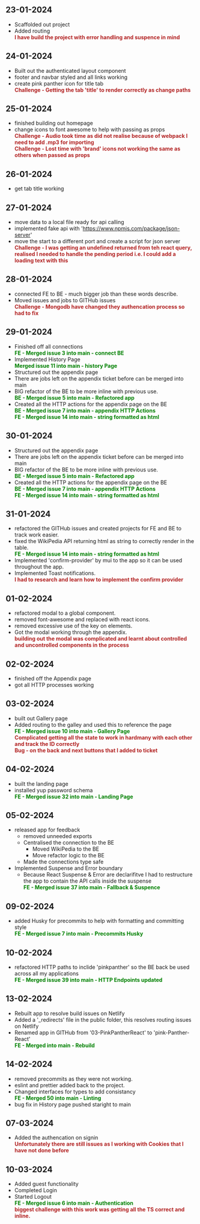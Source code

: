 <style>
    c { color: firebrick; font-weight: bold; font-style: normal; display: block; }
    r { color: green; font-weight: bold; font-style: normal; display: block; }
</style>

## 23-01-2024

- Scaffolded out project
- Added routing
  <c>I have build the project with error handling and suspence in mind</c>

## 24-01-2024

- Built out the authenticated layout component
- footer and navbar styled and all links working
- create pink panther icon for title tab
  <c>Challenge - Getting the tab 'title' to render correctly as change paths</c>

## 25-01-2024

- finished building out homepage
- change icons to font awesome to help with passing as props
  <c>Challenge - Audio took time as did not realise because of webpack I need to add .mp3 for importing</c>
  <c>Challenge - Lost time with 'brand' icons not working the same as others when passed as props</c>

## 26-01-2024

- get tab title working

## 27-01-2024

- move data to a local file ready for api calling
- implemented fake api with 'https://www.npmjs.com/package/json-server'
- move the start to a different port and create a script for json server
  <c>Challenge - I was getting an undefined returned from teh react query, realised I needed to handle the pending period i.e. I could add a loading text with this</c>

## 28-01-2024

- connected FE to BE - much bigger job than these words describe.
- Moved issues and jobs to GITHub issues
  <c>Challenge - Mongodb have changed they authencation process so had to fix</c>

## 29-01-2024

- Finished off all connections
  <r>FE - Merged issue 3 into main - connect BE</r>
- Implemented History Page
  <r>Merged issue 11 into main - history Page</r>
- Structured out the appendix page
- There are jobs left on the appendix ticket before can be merged into main
- BIG refactor of the BE to be more inline with previous use.
  <r>BE - Merged issue 5 into main - Refactored app</r>
- Created all the HTTP actions for the appendix page on the BE
  <r>BE - Merged issue 7 into main - appendix HTTP Actions</r>
  <r>FE - Merged issue 14 into main - string formatted as html</r>

## 30-01-2024

- Structured out the appendix page
- There are jobs left on the appendix ticket before can be merged into main
- BIG refactor of the BE to be more inline with previous use.
  <r>BE - Merged issue 5 into main - Refactored app</r>
- Created all the HTTP actions for the appendix page on the BE
  <r>BE - Merged issue 7 into main - appendix HTTP Actions</r>
  <r>FE - Merged issue 14 into main - string formatted as html</r>

## 31-01-2024

- refactored the GITHub issues and created projects for FE and BE to track work easier.
- fixed the WikiPedia API returning html as string to correctly render in the table.
  <r>FE - Merged issue 14 into main - string formatted as html</r>
- Implemented 'confirm-provider' by mui to the app so it can be used throughout the app.
- Implemented Toast notifications.
  <c>I had to research and learn how to implement the confirm provider</c>

## 01-02-2024

- refactored modal to a global component.
- removed font-awesome and replaced with react icons.
- removed excessive use of the key on elements.
- Got the modal working through the appendix.
  <c>building out the modal was complicated and learnt about controlled and uncontrolled components in the process</c>

## 02-02-2024

- finished off the Appendix page
- got all HTTP processes working

## 03-02-2024

- built out Gallery page
- Added routing to the galley and used this to reference the page
  <r>FE - Merged issue 10 into main - Gallery Page</r>
  <c>Complicated getting all the state to work in hardmany with each other and track the ID correctly</c>
  <c>Bug - on the back and next buttons that I added to ticket</c>

## 04-02-2024

- built the landing page
- installed yup password schema
  <r>FE - Merged issue 32 into main - Landing Page</r>

## 05-02-2024

- released app for feedback
  - removed unneeded exports
  - Centralised the connection to the BE
    - Moved WikiPedia to the BE
    - Move refactor logic to the BE
  - Made the connections type safe
- Implemented Suspense and Error boundary
  - Because React Suspense & Error are declarifitve I had to restructure the app to contain the API calls inside the suspense
    <r>FE - Merged issue 37 into main - Fallback & Suspence</r>

## 09-02-2024

- added Husky for precommits to help with formatting and committing style
  <r>FE - Merged issue 7 into main - Precommits Husky</r>

## 10-02-2024

- refactored HTTP paths to inclide 'pinkpanther' so the BE back be used across all my applications
  <r>FE - Merged issue 39 into main - HTTP Endpoints updated</r>

## 13-02-2024

- Rebuilt app to resolve build issues on Netlify
- Added a '\_redirects' file in the public folder, this resolves routing issues on Netlify
- Renamed app in GITHub from '03-PinkPantherReact' to 'pink-Panther-React'
  <r>FE - Merged into main - Rebuild</r>

## 14-02-2024

- removed precommits as they were not working.
- eslint and prettier added back to the project.
- Changed interfaces for types to add consistancy
  <r>FE - Merged 50 into main - Linting</r>
- bug fix in History page pushed staright to main

## 07-03-2024

- Added the authencation on signin
  <c>Unfortunately there are still issues as I working with Cookies that I have not done before</c>

## 10-03-2024

- Added guest functionality
- Completed Login
- Started Logout
  <r>FE - Merged issue 6 into main - Authentication</r>
  <c>biggest challenge with this work was getting all the TS correct and inline.</c>
